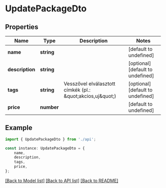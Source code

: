 # UpdatePackageDto


## Properties

Name | Type | Description | Notes
------------ | ------------- | ------------- | -------------
**name** | **string** |  | [default to undefined]
**description** | **string** |  | [optional] [default to undefined]
**tags** | **string** | Vesszővel elválasztott címkék (pl.: \&quot;akcios,uj\&quot;) | [optional] [default to undefined]
**price** | **number** |  | [default to undefined]

## Example

```typescript
import { UpdatePackageDto } from './api';

const instance: UpdatePackageDto = {
    name,
    description,
    tags,
    price,
};
```

[[Back to Model list]](../README.md#documentation-for-models) [[Back to API list]](../README.md#documentation-for-api-endpoints) [[Back to README]](../README.md)
